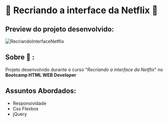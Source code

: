 # :rocket: Recriando a interface da Netflix :rocket:	

## Preview do projeto desenvolvido: 
![RecriandoInterfaceNetflix](https://user-images.githubusercontent.com/98700610/152696371-fa73da10-394e-4e59-b562-7729ba5d92e9.png)

## Sobre :speech_balloon: : 
Projeto desenvolvido durante o curso "_Recriando a interface da Netflix_" no **Bootcamp HTML WEB Developer**

## Assuntos Abordados: 
* Responsividade
* Css Flexbox
* jQuery
